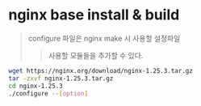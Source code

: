 # nginx base install & build

> configure 파일은 nginx make 시 사용할 설정파일
>
> > 사용할 모듈들을 추가할 수 있다.

```sh
wget https://nginx.org/download/nginx-1.25.3.tar.gz
tar -zxvf nginx-1.25.3.tar.gz
cd nginx-1.25.3
./configure --[option]
```
